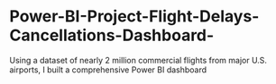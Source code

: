 # Power-BI-Project-Flight-Delays-Cancellations-Dashboard-
Using a dataset of nearly 2 million commercial flights from major U.S. airports, I built a comprehensive Power BI dashboard
